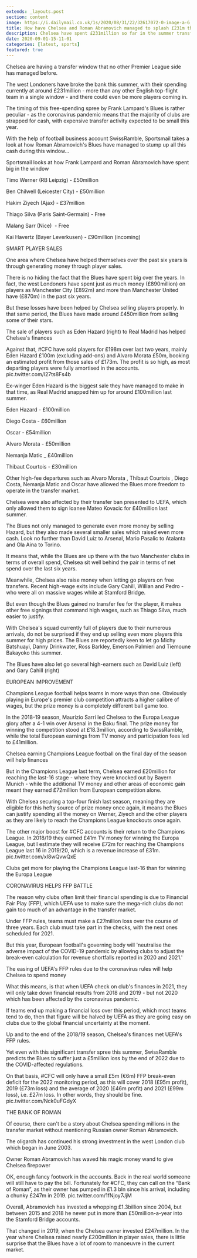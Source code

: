 ```yaml
---
extends: _layouts.post
section: content
image: https://i.dailymail.co.uk/1s/2020/08/31/22/32617072-0-image-a-6_1598909316728.jpg 
title: How have Chelsea and Roman Abramovich managed to splash £231m this summer? 
description: Chelsea have spent £231million so far in the summer transfer window -  Sportsmail work out how the Blues and Roman Abramovich have managed to spend £231 million? 
date: 2020-09-01-15-11-01 
categories: [latest, sports] 
featured: true 
--- 
```

Chelsea are having a transfer window that no other Premier League side has managed before. 

The west Londoners have broke the bank this summer, with their spending currently at around £231million - more than any other English top-flight team in a single window - and there could even be more players coming in.

The timing of this free-spending spree by Frank Lampard's Blues is rather peculiar - as the coronavirus pandemic means that the majority of clubs are strapped for cash, with expensive transfer activity expected to be small this year.

With the help of football business account SwissRamble, Sportsmail takes a look at how Roman Abramovich's Blues have managed to stump up all this cash during this window...

Sportsmail looks at how Frank Lampard and Roman Abramovich have spent big in the window

Timo Werner (RB Leipzig) - £50million

Ben Chilwell (Leicester City) - £50million

Hakim Ziyech (Ajax) - £37million

Thiago Silva (Paris Saint-Germain) - Free

Malang Sarr (Nice)  - Free

Kai Havertz (Bayer Leverkusen) - £90million (incoming) 

SMART PLAYER SALES

One area where Chelsea have helped themselves over the past six years is through generating money through player sales. 

There is no hiding the fact that the Blues have spent big over the years. In fact, the west Londoners have spent just as much money (£890million) on players as Manchester City (£892m) and more than Manchester United have (£870m) in the past six years.  

But these losses have been helped by Chelsea selling players properly. In that same period, the Blues have made around £450million from selling some of their stars.  

The sale of players such as Eden Hazard (right) to Real Madrid has helped Chelsea's finances

Against that, #CFC have sold players for £198m over last two years, mainly Eden Hazard £100m (excluding add-ons) and Alvaro Morata £50m, booking an estimated profit from those sales of £173m. The profit is so high, as most departing players were fully amortised in the accounts. pic.twitter.com/l27ts8Fs4b

Ex-winger Eden Hazard is the biggest sale they have managed to make in that time, as Real Madrid snapped him up for around £100million last summer. 

Eden Hazard - £100million

Diego Costa - £60million

Oscar - £54million 

Alvaro Morata - £50million 

Nemanja Matic _ £40million

Thibaut Courtois - £30million 

Other high-fee departures such as Alvaro Morata , Thibaut Courtois , Diego Costa, Nemanja Matic and Oscar have allowed the Blues more freedom to operate in the transfer market.

Chelsea were also affected by their transfer ban presented to UEFA, which only allowed them to sign loanee Mateo Kovacic for £40million last summer. 

The Blues not only managed to generate even more money by selling Hazard, but they also made several smaller sales which raised even more cash. Look no further than David Luiz to Arsenal, Mario Pasalic to Atalanta and Ola Aina to Torino. 

It means that, while the Blues are up there with the two Manchester clubs in terms of overall spend, Chelsea sit well behind the pair in terms of net spend over the last six years.

Meanwhile, Chelsea also raise money when letting go players on free transfers. Recent high-wage exits include Gary Cahill, Willian and Pedro - who were all on massive wages while at Stamford Bridge. 

But even though the Blues gained no transfer fee for the player, it makes other free signings that command high wages, such as Thiago Silva, much easier to justify. 

With Chelsea's squad currently full of players due to their numerous arrivals, do not be surprised if they end up selling even more players this summer for high prices. The Blues are reportedly keen to let go Michy Batshuayi, Danny Drinkwater, Ross Barkley, Emerson Palmieri and Tiemoune Bakayoko this summer. 

The Blues have also let go several high-earners such as David Luiz (left) and Gary Cahill (right)

EUROPEAN IMPROVEMENT 

Champions League football helps teams in more ways than one. Obviously playing in Europe's premier club competition attracts a higher calibre of wages, but the prize money is a completely different ball game too.

In the 2018-19 season, Maurizio Sarri led Chelsea to the Europa League glory after a 4-1 win over Arsenal in the Baku final. The prize money for winning the competition stood at £18.3million, according to SwissRamble, while the total European earnings from TV money and participation fees led to £41million. 

Chelsea earning Champions League football on the final day of the season will help finances

But in the Champions League last term, Chelsea earned £20million for reaching the last-16 stage - where they were knocked out by Bayern Munich - while the additional TV money and other areas of economic gain meant they earned £72million from European competition alone. 

With Chelsea securing a top-four finish last season, meaning they are eligible for this hefty source of prize money once again, it means the Blues can justify spending all the money on Werner, Ziyech and the other players as they are likely to reach the Champions League knockouts once again. 

The other major boost for #CFC accounts is their return to the Champions League. In 2018/19 they earned £41m TV money for winning the Europa League, but I estimate they will receive £72m for reaching the Champions League last 16 in 2019/20, which is a revenue increase of £31m. pic.twitter.com/xI8wQvwQxE

Clubs get more for playing the Champions League last-16 than for winning the Europa League

CORONAVIRUS HELPS FFP BATTLE

The reason why clubs often limit their financial spending is due to Financial Fair Play (FFP), which UEFA use to make sure the mega-rich clubs do not gain too much of an advantage in the transfer market.

Under FFP rules, teams must make a £27million loss over the course of three years. Each club must take part in the checks, with the next ones scheduled for 2021. 

But this year, European football's governing body will 'neutralise the adverse impact of the COVID-19 pandemic by allowing clubs to adjust the break-even calculation for revenue shortfalls reported in 2020 and 2021.'

The easing of UEFA's FFP rules due to the coronavirus rules will help Chelsea to spend money

What this means, is that when UEFA check on club's finances in 2021, they will only take down financial results from 2018 and 2019 - but not 2020 which has been affected by the coronavirus pandemic. 

If teams end up making a financial loss over this period, which most teams tend to do, then that figure will be halved by UEFA as they are going easy on clubs due to the global financial uncertainty at the moment.

Up and to the end of the 2018/19 season, Chelsea's finances met UEFA's FFP rules. 

Yet even with this significant transfer spree this summer, SwissRamble predicts the Blues to suffer just a £5million loss by the end of 2022 due to the COVID-affected regulations. 

On that basis, #CFC will only have a small £5m (€6m) FFP break-even deficit for the 2022 monitoring period, as this will cover 2018 (£95m profit), 2019 (£73m loss) and the average of 2020 (£46m profit) and 2021 (£99m loss), i.e. £27m loss. In other words, they should be fine. pic.twitter.com/Nck0uFGdyX

THE BANK OF ROMAN 

Of course, there can't be a story about Chelsea spending millions in the transfer market without mentioning Russian owner Roman Abramovich.

The oligarch has continued his strong investment in the west London club which began in June 2003. 

Owner Roman Abramovich has waved his magic money wand to give Chelsea firepower

OK, enough fancy footwork in the accounts. Back in the real world someone will still have to pay the bill. Fortunately for #CFC, they can call on the “Bank of Roman”, as their owner has pumped in £1.3 bln since his arrival, including a chunky £247m in 2019. pic.twitter.com/1fNjoy7JjM

Overall, Abramovich has invested a whopping £1.3billion since 2004, but between 2015 and 2018 he never put in more than £50million-a-year into the Stamford Bridge accounts.

That changed in 2019, when the Chelsea owner invested £247million. In the year where Chelsea raised nearly £200million in player sales, there is little surprise that the Blues have a lot of room to manoeuvre in the current market. 

